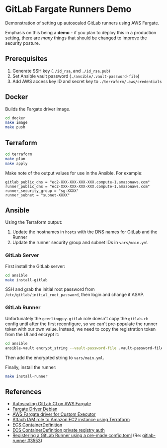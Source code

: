 # GitLab Fargate Runners Demo

Demonstration of setting up autoscaled GitLab runners using AWS Fargate.

Emphasis on this being a **demo** - if you plan to deploy this in a production setting, there are *many* things that should be changed to improve the security posture.

## Prerequisites

1. Generate SSH key (`./id_rsa`, and `./id_rsa.pub`)
2. Set Ansible vault password (`./ansible/.vault-password-file`)
3. Add AWS access key ID and secret key to `./terraform/.aws/credentials`

## Docker

Builds the Fargate driver image.

```bash
cd docker
make image
make push
```

## Terraform

```bash
cd terraform
make plan
make apply
```

Make note of the output values for use in the Ansible. For example:

```
gitlab_public_dns = "ec2-XXX-XXX-XXX-XXX.compute-1.amazonaws.com"
runner_public_dns = "ec2-XXX-XXX-XXX-XXX.compute-1.amazonaws.com"
runner_security_group = "sg-XXXX"
runner_subnet = "subnet-XXXX"
```

## Ansible

Using the Terraform output:

1. Update the hostnames in `hosts` with the DNS names for GitLab and the Runner
2. Update the runner security group and subnet IDs in `vars/main.yml`

### GitLab Server

First install the GitLab server:

```bash
cd ansible
make install-gitlab
```

SSH and grab the initial root password from `/etc/gitlab/initial_root_password`, then login and change it ASAP.

### GitLab Runner

Unfortunately the `geerlingguy.gitlab` role doesn't copy the `gitlab.rb` config until after the first reconfigure, so we can't pre-populate the runner token with our own value. Instead, we need to copy the registration token from the UI and encrypt it:

```bash
cd ansible
ansible-vault encrypt_string --vault-password-file .vault-password-file TOKEN
```

Then add the encrypted string to `vars/main.yml`. 

Finally, install the runner:

```bash
make install-runner
```

## References

- [Autoscaling GitLab CI on AWS Fargate](https://docs.gitlab.com/runner/configuration/runner_autoscale_aws_fargate/#step-1-prepare-a-container-image-for-the-aws-fargate-task)
- [Fargate Driver Debian](https://gitlab.com/tmaczukin-test-projects/fargate-driver-debian/-/blob/master/Dockerfile)
- [AWS Fargate driver for Custom Executor](https://gitlab.com/gitlab-org/ci-cd/custom-executor-drivers/fargate/-/tree/v0.2.0/docs?ref_type=tags#configuration)
- [Attach IAM role to Amazon EC2 instance using Terraform](https://skundunotes.com/2021/11/16/attach-iam-role-to-aws-ec2-instance-using-terraform/)
- [ECS ContainerDefinition](https://docs.aws.amazon.com/AmazonECS/latest/APIReference/API_ContainerDefinition.html)
- [ECS ContainerDefinition private registry auth](https://docs.aws.amazon.com/AmazonECS/latest/developerguide/private-auth.html)
- [Registering a GitLab Runner using a pre-made config.toml](https://stackoverflow.com/a/54665350/3300205) (Re: [gitlab-runner #3553](https://gitlab.com/gitlab-org/gitlab-runner/-/issues/3553#note_108527430))